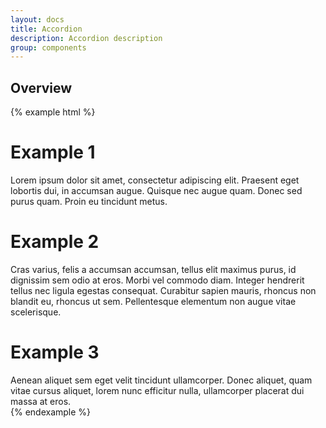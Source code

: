 ```yaml
---
layout: docs
title: Accordion
description: Accordion description
group: components
---
```

## Overview ##
{% example html %}
<h1 class="env-text" href="#accordionExample1" data-env-accordion>Example 1</h1>
<div class="env-accordion env-accordion--show" id="accordionExample1">
    Lorem ipsum dolor sit amet, consectetur adipiscing elit. Praesent eget lobortis dui, in accumsan augue. Quisque nec augue quam. Donec sed purus quam. Proin eu tincidunt metus.   
</div>
<h1 class="env-text" href="#accordionExample2" data-env-accordion>Example 2</h1>
<div class="env-accordion" id="accordionExample2">
   Cras varius, felis a accumsan accumsan, tellus elit maximus purus, id dignissim sem odio at eros. Morbi vel commodo diam. Integer hendrerit tellus nec ligula egestas consequat. Curabitur sapien mauris, rhoncus non blandit eu, rhoncus ut sem. Pellentesque elementum non augue vitae scelerisque.
</div>
<h1 class="env-text" href="#accordionExample3" data-env-accordion>Example 3</h1>
<div class="env-accordion" id="accordionExample3">
    Aenean aliquet sem eget velit tincidunt ullamcorper. Donec aliquet, quam vitae cursus aliquet, lorem nunc efficitur nulla, ullamcorper placerat dui massa at eros. 
</div>
{% endexample %}